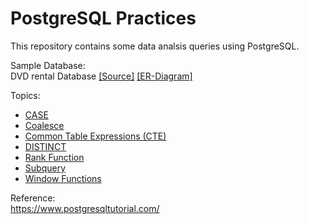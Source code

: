 # PostgreSQL Practices

This repository contains some data analsis queries using PostgreSQL.

Sample Database:
<br>DVD rental Database&nbsp;[[Source]](https://www.postgresqltutorial.com/postgresql-sample-database/) [[ER-Diagram]](https://github.com/dylan-kuo/SQL-for-Data-Analysis/blob/master/postgresql-sandbox/dvd-rental-ER-diagram.png)



Topics:

- [CASE](https://github.com/dylan-kuo/SQL-for-Data-Analysis/blob/master/postgresql-sandbox/case.sql)
- [Coalesce](https://github.com/dylan-kuo/SQL-for-Data-Analysis/blob/master/postgresql-sandbox/coalesce.sql)
- [Common Table Expressions (CTE)](https://github.com/dylan-kuo/SQL-for-Data-Analysis/blob/master/postgresql-sandbox/cte.sql)
- [DISTINCT](https://github.com/dylan-kuo/SQL-for-Data-Analysis/blob/master/postgresql-sandbox/distinct.sql)
- [Rank Function](https://github.com/dylan-kuo/SQL-for-Data-Analysis/blob/master/postgresql-sandbox/rank.sql)
- [Subquery](https://github.com/dylan-kuo/SQL-for-Data-Analysis/blob/master/postgresql-sandbox/subquery.sql)
- [Window Functions](https://github.com/dylan-kuo/SQL-for-Data-Analysis/blob/master/postgresql-sandbox/window_function.sql)



Reference:
<br>https://www.postgresqltutorial.com/
